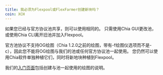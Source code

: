 ```yaml
---
title: 我必须为Flexpool或FlexFarmer创建新块吗？
coin: XCH
---
```


如果您已经与官方协议池共享，则可以使用相同的。 只需使用Chia GUI更改池，或使用Chia CLI离开旧池并加入Flexpool。

官方池协议不支持OG绘图（Chia 1.2.0之前的绘图，带有-f绘图仪选项而不是-c），因此您不能将OG绘图与我们的池或任何官方协议池一起使用。 您仍然可以使用Chia软件单独种植它们，同时将新地块种植到Flexpool。

我们的<a href=”https://www.flexpool.io/get-started“>入门页面</a>包括创建与池一起使用的绘图的说明。
